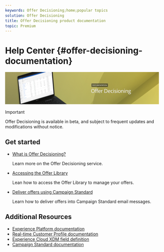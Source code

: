 ```yaml
---
keywords: Offer Decisioning;home;popular topics
solution: Offer Decisioning
title: Offer Decisioning product documentation
topic: Premium
---
```


# Help Center {#offer-decisioning-documentation}

![](assets/do-not-localize/banneroffers.png) 

>[!IMPORTANT]
>
>Offer Decisioning is available in beta, and subject to frequent updates and modifications without notice.

## Get started

* [What is Offer Decisioning?](about-offer-decisioning.md)

  Learn more on the Offer Decisioning service.

* [Accessing the Offer Library](offer-library/using/about-the-offer-library.md)

  Lean how to access the Offer Library to manage your offers.

* [Deliver offers using Campaign Standard](campaign-standard/using/overview.md)

  Learn how to deliver offers into Campaign Standard email messages.</em>

## Additional Resources

* [Experience Platform documentation](https://www.adobe.com/experience-platform/documentation-and-developer-resources.html)
* [Real-time Customer Profile documentation](https://docs.adobe.com/content/help/en/experience-platform/profile/home.html)
* [Experience Cloud XDM field definition](https://docs.adobe.com/content/help/en/experience-platform/xdm/home.html)
* [Campaign Standard documentation](https://docs.adobe.com/content/help/en/campaign-standard/using/campaign-standard-home.html)
